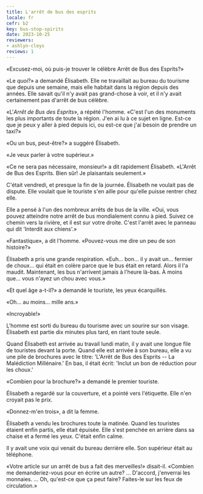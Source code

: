 ```yaml
---
title: L'arrêt de bus des esprits
locale: fr
cefr: b2
key: bus-stop-spirits
date: 2023-10-25
reviewers:
- ashlyn-cleys
reviews: 1
---
```


«Excusez-moi, où puis-je trouver le célèbre Arrêt de Bus des Esprits?»

«Le *quoi*?» a demandé Élisabeth. Elle ne travaillait au bureau du tourisme que depuis une semaine, mais elle habitait dans la région depuis des années. Elle savait qu'il n'y avait pas grand-chose à voir, et il n'y avait certainement pas d'arrêt de bus célèbre.

«L'*Arrêt de Bus des Esprits*», a répété l'homme. «C'est l'un des monuments les plus importants de toute la région. J'en ai lu à ce sujet en ligne. Est-ce que je peux y aller à pied depuis ici, ou est-ce que j'ai besoin de prendre un taxi?»

«Ou un bus, peut-être?» a suggéré Élisabeth.

«Je veux parler à votre supérieur.»

«Ce ne sera pas nécessaire, monsieur!» a dit rapidement Élisabeth. «L'Arrêt de Bus des Esprits. Bien sûr! Je plaisantais seulement.»

C'était vendredi, et presque la fin de la journée. Élisabeth ne voulait pas de dispute. Elle voulait que le touriste s'en aille pour qu'elle puisse rentrer chez elle.

Elle a pensé à l'un des nombreux arrêts de bus de la ville. «Oui, vous pouvez atteindre notre arrêt de bus mondialement connu à pied. Suivez ce chemin vers la rivière, et il est sur votre droite. C'est l'arrêt avec le panneau qui dit 'Interdit aux chiens'.»

«Fantastique», a dit l'homme. «Pouvez-vous me dire un peu de son histoire?»

Élisabeth a pris une grande respiration. «Euh... bon... il y avait un... fermier de choux... qui était en colère parce que le bus était en retard. Alors il l'a maudit. Maintenant, les bus n'arrivent jamais à l'heure là-bas. À moins que... vous n'ayez un chou avec vous.»

«Et quel âge a-t-il?» a demandé le touriste, les yeux écarquillés.

«Oh... au moins... mille ans.»

«Incroyable!»

L'homme est sorti du bureau du tourisme avec un sourire sur son visage. Élisabeth est partie dix minutes plus tard, en riant toute seule.

Quand Élisabeth est arrivée au travail lundi matin, il y avait une longue file de touristes devant la porte. Quand elle est arrivée à son bureau, elle a vu une pile de brochures avec le titre: 'L'Arrêt de Bus des Esprits -- La Malédiction Millénaire.' En bas, il était écrit: 'Inclut un bon de réduction pour les choux.'

«Combien pour la brochure?» a demandé le premier touriste.

Élisabeth a regardé sur la couverture, et a pointé vers l'étiquette. Elle n'en croyait pas le prix.

«Donnez-m'en trois», a dit la femme.

Élisabeth a vendu les brochures toute la matinée. Quand les touristes étaient enfin partis, elle était épuisée. Elle s'est penchée en arrière dans sa chaise et a fermé les yeux. C'était enfin calme.

Il y avait une voix qui venait du bureau derrière elle. Son supérieur était au téléphone.

«Votre article sur un arrêt de bus a fait des merveilles!» disait-il. «Combien me demanderiez-vous pour en écrire un autre? ... D'accord, j'enverrai les monnaies. ... Oh, qu'est-ce que ça peut faire? Faites-le sur les feux de circulation.»